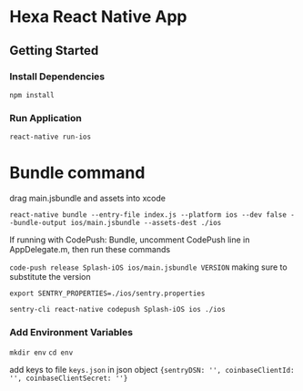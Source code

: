 # Hexa React Native App

## Getting Started

### Install Dependencies

`npm install`

### Run Application

`react-native run-ios`

# Bundle command

drag main.jsbundle and assets into xcode

`react-native bundle --entry-file index.js --platform ios --dev false --bundle-output ios/main.jsbundle --assets-dest ./ios`

If running with CodePush:
Bundle, uncomment CodePush line in AppDelegate.m, then run these commands

`code-push release Splash-iOS ios/main.jsbundle VERSION` making sure to substitute the version

`export SENTRY_PROPERTIES=./ios/sentry.properties`

`sentry-cli react-native codepush Splash-iOS ios ./ios`

### Add Environment Variables

`mkdir env`
`cd env`

add keys to file `keys.json` in json object `{sentryDSN: '', coinbaseClientId: '', coinbaseClientSecret: ''}`
